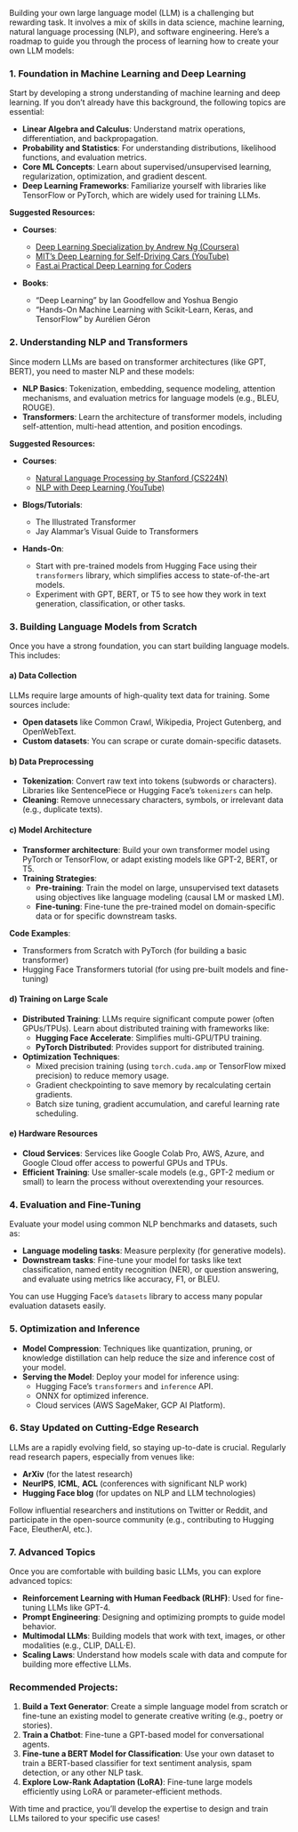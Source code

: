 Building your own large language model (LLM) is a challenging but rewarding task. It involves a mix of skills in data science, machine learning, natural language processing (NLP), and software engineering. Here’s a roadmap to guide you through the process of learning how to create your own LLM models:

### 1. **Foundation in Machine Learning and Deep Learning**

Start by developing a strong understanding of machine learning and deep learning. If you don’t already have this background, the following topics are essential:

- **Linear Algebra and Calculus**: Understand matrix operations, differentiation, and backpropagation.
- **Probability and Statistics**: For understanding distributions, likelihood functions, and evaluation metrics.
- **Core ML Concepts**: Learn about supervised/unsupervised learning, regularization, optimization, and gradient descent.
- **Deep Learning Frameworks**: Familiarize yourself with libraries like TensorFlow or PyTorch, which are widely used for training LLMs.

**Suggested Resources:**

- **Courses**:
    
    - [Deep Learning Specialization by Andrew Ng (Coursera)](https://www.coursera.org/specializations/deep-learning)
    - [MIT’s Deep Learning for Self-Driving Cars (YouTube)](https://www.youtube.com/playlist?list=PLkDaE6sCZn6F6wUI9tvS_Gw1vaFAx6rd6)
    - [Fast.ai Practical Deep Learning for Coders](https://course.fast.ai/)
- **Books**:
    
    - “Deep Learning” by Ian Goodfellow and Yoshua Bengio
    - “Hands-On Machine Learning with Scikit-Learn, Keras, and TensorFlow” by Aurélien Géron

### 2. **Understanding NLP and Transformers**

Since modern LLMs are based on transformer architectures (like GPT, BERT), you need to master NLP and these models:

- **NLP Basics**: Tokenization, embedding, sequence modeling, attention mechanisms, and evaluation metrics for language models (e.g., BLEU, ROUGE).
- **Transformers**: Learn the architecture of transformer models, including self-attention, multi-head attention, and position encodings.

**Suggested Resources:**

- **Courses**:
    
    - [Natural Language Processing by Stanford (CS224N)](http://web.stanford.edu/class/cs224n/)
    - [NLP with Deep Learning (YouTube)](https://www.youtube.com/playlist?list=PLkDaE6sCZn6F5aG9uO_kemNB1qWoW6bxw)
- **Blogs/Tutorials**:
    
    - The Illustrated Transformer
    - Jay Alammar’s Visual Guide to Transformers
- **Hands-On**:
    
    - Start with pre-trained models from Hugging Face using their `transformers` library, which simplifies access to state-of-the-art models.
    - Experiment with GPT, BERT, or T5 to see how they work in text generation, classification, or other tasks.

### 3. **Building Language Models from Scratch**

Once you have a strong foundation, you can start building language models. This includes:

#### a) **Data Collection**

LLMs require large amounts of high-quality text data for training. Some sources include:

- **Open datasets** like Common Crawl, Wikipedia, Project Gutenberg, and OpenWebText.
- **Custom datasets**: You can scrape or curate domain-specific datasets.

#### b) **Data Preprocessing**

- **Tokenization**: Convert raw text into tokens (subwords or characters). Libraries like SentencePiece or Hugging Face’s `tokenizers` can help.
- **Cleaning**: Remove unnecessary characters, symbols, or irrelevant data (e.g., duplicate texts).

#### c) **Model Architecture**

- **Transformer architecture**: Build your own transformer model using PyTorch or TensorFlow, or adapt existing models like GPT-2, BERT, or T5.
- **Training Strategies**:
    - **Pre-training**: Train the model on large, unsupervised text datasets using objectives like language modeling (causal LM or masked LM).
    - **Fine-tuning**: Fine-tune the pre-trained model on domain-specific data or for specific downstream tasks.

**Code Examples**:

- Transformers from Scratch with PyTorch (for building a basic transformer)
- Hugging Face Transformers tutorial (for using pre-built models and fine-tuning)

#### d) **Training on Large Scale**

- **Distributed Training**: LLMs require significant compute power (often GPUs/TPUs). Learn about distributed training with frameworks like:
    - **Hugging Face Accelerate**: Simplifies multi-GPU/TPU training.
    - **PyTorch Distributed**: Provides support for distributed training.
- **Optimization Techniques**:
    - Mixed precision training (using `torch.cuda.amp` or TensorFlow mixed precision) to reduce memory usage.
    - Gradient checkpointing to save memory by recalculating certain gradients.
    - Batch size tuning, gradient accumulation, and careful learning rate scheduling.

#### e) **Hardware Resources**

- **Cloud Services**: Services like Google Colab Pro, AWS, Azure, and Google Cloud offer access to powerful GPUs and TPUs.
- **Efficient Training**: Use smaller-scale models (e.g., GPT-2 medium or small) to learn the process without overextending your resources.

### 4. **Evaluation and Fine-Tuning**

Evaluate your model using common NLP benchmarks and datasets, such as:

- **Language modeling tasks**: Measure perplexity (for generative models).
- **Downstream tasks**: Fine-tune your model for tasks like text classification, named entity recognition (NER), or question answering, and evaluate using metrics like accuracy, F1, or BLEU.

You can use Hugging Face’s `datasets` library to access many popular evaluation datasets easily.

### 5. **Optimization and Inference**

- **Model Compression**: Techniques like quantization, pruning, or knowledge distillation can help reduce the size and inference cost of your model.
- **Serving the Model**: Deploy your model for inference using:
    - Hugging Face’s `transformers` and `inference` API.
    - ONNX for optimized inference.
    - Cloud services (AWS SageMaker, GCP AI Platform).

### 6. **Stay Updated on Cutting-Edge Research**

LLMs are a rapidly evolving field, so staying up-to-date is crucial. Regularly read research papers, especially from venues like:

- **ArXiv** (for the latest research)
- **NeurIPS**, **ICML**, **ACL** (conferences with significant NLP work)
- **Hugging Face blog** (for updates on NLP and LLM technologies)

Follow influential researchers and institutions on Twitter or Reddit, and participate in the open-source community (e.g., contributing to Hugging Face, EleutherAI, etc.).

### 7. **Advanced Topics**

Once you are comfortable with building basic LLMs, you can explore advanced topics:

- **Reinforcement Learning with Human Feedback (RLHF)**: Used for fine-tuning LLMs like GPT-4.
- **Prompt Engineering**: Designing and optimizing prompts to guide model behavior.
- **Multimodal LLMs**: Building models that work with text, images, or other modalities (e.g., CLIP, DALL·E).
- **Scaling Laws**: Understand how models scale with data and compute for building more effective LLMs.

### Recommended Projects:

1. **Build a Text Generator**: Create a simple language model from scratch or fine-tune an existing model to generate creative writing (e.g., poetry or stories).
2. **Train a Chatbot**: Fine-tune a GPT-based model for conversational agents.
3. **Fine-tune a BERT Model for Classification**: Use your own dataset to train a BERT-based classifier for text sentiment analysis, spam detection, or any other NLP task.
4. **Explore Low-Rank Adaptation (LoRA)**: Fine-tune large models efficiently using LoRA or parameter-efficient methods.

With time and practice, you’ll develop the expertise to design and train LLMs tailored to your specific use cases!